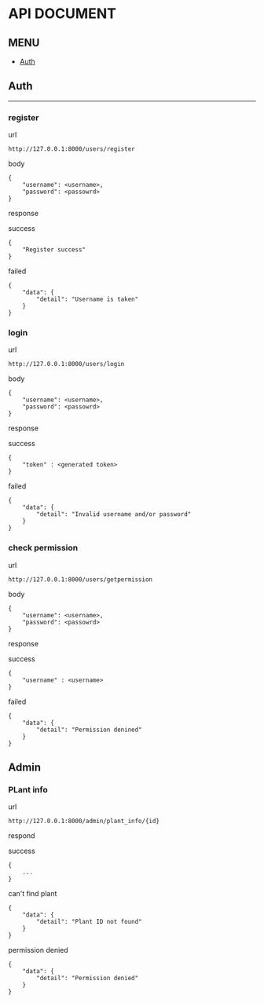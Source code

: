 # API DOCUMENT

## MENU
- [Auth](https://github.com/YAYA-FEVER/Backend-YAYA-FEVER/edit/main/documents/api_doc.md#auth)
## Auth
<hr>







### __register__

url

```
http://127.0.0.1:8000/users/register
```

body

```
{
    "username": <username>,
    "password": <passowrd>
}
```
response

success
```
{
    "Register success"
}
```
failed
```
{
    "data": {
        "detail": "Username is taken"
    }
}
```







### __login__

url

```
http://127.0.0.1:8000/users/login
```

body

```
{
    "username": <username>,
    "password": <passowrd>
}
```
response

success
```
{
    "token" : <generated token>
}
```
failed
```
{
    "data": {
        "detail": "Invalid username and/or password"
    }
}
```









### __check__ __permission__

url
```
http://127.0.0.1:8000/users/getpermission
```

body
```
{
    "username": <username>,
    "password": <passowrd>
}
```
response

success
```
{
    "username" : <username>
}
```
failed
```
{
    "data": {
        "detail": "Permission denined"
    }
}
```

## Admin

### __PLant__ __info__

url
```
http://127.0.0.1:8000/admin/plant_info/{id}
```

respond

success
```
{
    ...
}
```

can't find plant
```
{
    "data": {
        "detail": "Plant ID not found"
    }
}
```

permission denied
```
{
    "data": {
        "detail": "Permission denied"
    }
}
```
